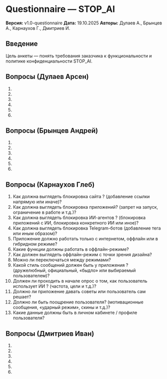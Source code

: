 # Questionnaire — STOP_AI

**Версия:** v1.0-questionnaire
**Дата:** 19.10.2025
**Авторы:** Дулаев А., Брынцев А., Карнаухов Г., Дмитриев И.

## Введение

Цель анкеты — понять требования заказчика к функциональности и
политике конфиденциальности STOP_AI.

## Вопросы (Дулаев Арсен)

1.
2.
3.
4.
5.
6.

## Вопросы (Брынцев Андрей)

1.
2.
3.
4.
5.
6.

## Вопросы (Карнаухов Глеб)

1. Как должна выглядеть блокировка сайта ?
   (добавление ссылки напрямую или иначе)?
2. Как должна выглядеть блокировка приложений?
   (запрет на запуск, ограничение в работе и т.д.)?
3. Как должна выглядеть блокировка ИИ-агентов ?
   (блокировка приложений с ИИ, блокировка конкретного ИИ или иное)?
4. Как должна выглядеть блокировка Telegram-ботов
   (добавление тега или иным образом)?
5. Приложение должно работать только с интернетом, оффлайн или в гибридном режиме?
6. Какие функции должны работать в оффлайн-режиме?
7. Как должен выглядеть оффлайн-режим с точки зрения дизайна?
8. Можно ли переключаться между режимами?
9. Какой стиль сообщений должен быть у приложения ?
  (дружелюбный, официальный, «быдло» или выбираемый пользователем)?
10. Должен ли проходить в начале опрос о том, как пользователь использует ИИ ?
    (частота, цели и т.д.)?
11. Должно ли приложение давать советы или пользователь сам решает?
12. Должно ли быть поощрение пользователя?
    (мотивационные сообщения, «ударный режим», скины и т.д.)?
13. Какие данные должны быть в личном кабинете / профиле пользователя?

## Вопросы (Дмитриев Иван)

1.
2.
3.
4.
5.
6.
